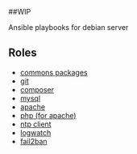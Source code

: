 ##WIP

Ansible playbooks for debian server

## Roles

- [commons packages](roles/base)
- [git](roles/git)
- [composer](roles/composer)
- [mysql](roles/mysql)
- [apache](roles/apache)
- [php (for apache)](roles/php)
- [ntp client](roles/ntp)
- [logwatch](roles/logwatch)
- [fail2ban](roles/fail2ban)